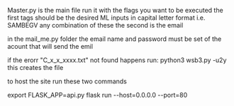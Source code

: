 Master.py is the main file run it with the flags you want to be executed 
the first tags should be the desired ML inputs in capital letter format
i.e.
SAMBEGV
any combination of these
the second is the email


in the mail_me.py folder the email name and password must be set of the acount that will send the emil

if the erorr "C_x_x_xxxx.txt" not found happens run:
python3 wsb3.py -u2y
this creates the file


to host the site run these two commands

export FLASK_APP=api.py
flask run --host=0.0.0.0 --port=80

